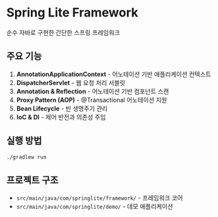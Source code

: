 # Spring Lite Framework

순수 자바로 구현한 간단한 스프링 프레임워크

## 주요 기능

1. **AnnotationApplicationContext** - 어노테이션 기반 애플리케이션 컨텍스트
2. **DispatcherServlet** - 웹 요청 처리 서블릿  
3. **Annotation & Reflection** - 어노테이션 기반 컴포넌트 스캔
4. **Proxy Pattern (AOP)** - @Transactional 어노테이션 지원
5. **Bean Lifecycle** - 빈 생명주기 관리
6. **IoC & DI** - 제어 반전과 의존성 주입

## 실행 방법

```bash
./gradlew run
```

## 프로젝트 구조

- `src/main/java/com/springlite/framework/` - 프레임워크 코어
- `src/main/java/com/springlite/demo/` - 데모 애플리케이션 